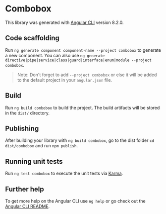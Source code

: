 # Combobox

This library was generated with [Angular CLI](https://github.com/angular/angular-cli) version 8.2.0.

## Code scaffolding

Run `ng generate component component-name --project combobox` to generate a new component. You can also use `ng generate directive|pipe|service|class|guard|interface|enum|module --project combobox`.
> Note: Don't forget to add `--project combobox` or else it will be added to the default project in your `angular.json` file. 

## Build

Run `ng build combobox` to build the project. The build artifacts will be stored in the `dist/` directory.

## Publishing

After building your library with `ng build combobox`, go to the dist folder `cd dist/combobox` and run `npm publish`.

## Running unit tests

Run `ng test combobox` to execute the unit tests via [Karma](https://karma-runner.github.io).

## Further help

To get more help on the Angular CLI use `ng help` or go check out the [Angular CLI README](https://github.com/angular/angular-cli/blob/master/README.md).
